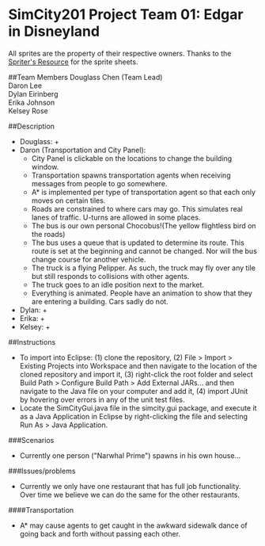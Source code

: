 SimCity201 Project Team 01: Edgar in Disneyland
===============================================

All sprites are the property of their respective owners.
Thanks to the [Spriter's Resource](http://www.spriters-resource.com/) for the sprite sheets.

##Team Members
Douglass Chen (Team Lead) <br>
Daron Lee <br>
Dylan Eirinberg <br>
Erika Johnson <br>
Kelsey Rose <br>

##Description

+ Douglass:
	+  
+ Daron (Transportation and City Panel): 
	+ City Panel is clickable on the locations to change the building window.
	+ Transportation spawns transportation agents when receiving messages from people to go somewhere.
	+ A* is implemented per type of transportation agent so that each only moves on certain tiles.
	+ Roads are constrained to where cars may go. This simulates real lanes of traffic. U-turns are allowed in some places.
	+ The bus is our own personal Chocobus!(The yellow flightless bird on the roads)
	+ The bus uses a queue that is updated to determine its route. This route is set at the beginning and cannot be changed. Nor will the bus change course for another vehicle.
	+ The truck is a flying Pelipper. As such, the truck may fly over any tile but still responds to collisions with other agents.
	+ The truck goes to an idle position next to the market.
	+ Everything is animated. People have an animation to show that they are entering a building. Cars sadly do not.
+ Dylan: 
	+ 
+ Erika: 
	+ 
+ Kelsey: 
	+ 

##Instructions
+ To import into Eclipse: (1) clone the repository, (2) File > Import > Existing Projects into Workspace and then navigate to the location of the cloned repository and import it, (3) right-click the root folder and select Build Path > Configure Build Path > Add External JARs... and then navigate to the Java file on your computer and add it, (4) import JUnit by hovering over errors in any of the unit test files.
+ Locate the SimCityGui.java file in the simcity.gui package, and execute it as a Java Application in Eclipse by right-clicking the file and selecting Run As > Java Application.

###Scenarios
+ Currently one person ("Narwhal Prime") spawns in his own house...

###Issues/problems
+ Currently we only have one restaurant that has full job functionality. Over time we believe we can do the same for the other restaurants.

####Transportation
+ A* may cause agents to get caught in the awkward sidewalk dance of going back and forth without passing each other.
